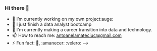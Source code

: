 ### Hi there 👋
- 🔭 I’m currently working on my own project:auge:
- 🌱 I just finish a data analyst bootcamp
- 👯 I'm currently making a career transition into data and technology.
- 📫 How to reach me: antoanelamateciuc@gmail.com
- ⚡ Fun fact: :musical_note:,  :amanecer:  :velero:
-->
